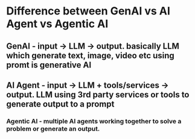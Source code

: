 # Difference between GenAI vs AI Agent vs Agentic AI

## GenAI - input -> LLM -> output. basically LLM which generate text, image, video etc using promt is generative AI
## AI Agent - input -> LLM + tools/services -> output. LLM using 3rd party services or tools to generate output to a prompt
### Agentic AI - multiple AI agents working together to solve a problem or generate an output.

